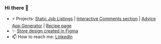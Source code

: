 ### Hi there 👋

- ⚡ Projects:
  [Static Job Listings](https://static-job-listings-master-rge0wg8dl.vercel.app/) |
  [Interactive Comments section](https://interactive-comments-section-ivory-pi.vercel.app/) |
  [Advice App Generator](https://advice-app-generator-ten.vercel.app/) |
  [Recipe page](https://recipe-page-beryl.vercel.app/)
- ✨ [Store design created in Figma](https://www.figma.com/proto/v57QWd8TWfsXdvr5RgtZU9/FakeStore?node-id=418-616&starting-point-node-id=418%3A616&mode=design&t=5EWguHKBbIJIq7v0-1)
- 📫 How to reach me:
  [LinkedIn](https://www.linkedin.com/in/natalia-pi%C3%B3rkowska-5075b6190/)
  

<!--
**NataliaPiorkowska/NataliaPiorkowska** is a ✨ _special_ ✨ repository because its `README.md` (this file) appears on your GitHub profile.

Here are some ideas to get you started:

- 🔭 I’m currently working on ...
- 🌱 I’m currently learning ...
- 👯 I’m looking to collaborate on ...
- 🤔 I’m looking for help with ...
- 💬 Ask me about ...
- 📫 How to reach me: ...
- 😄 Pronouns: ...
- ⚡ Fun fact: ...
-->
